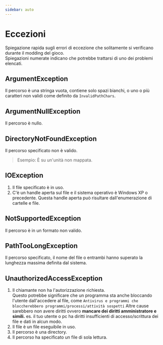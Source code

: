 ```yaml
---
sidebar: auto
---
```


# Eccezioni
Spiegazione rapida sugli errori di eccezione che solitamente si verificano durante il modding del gioco.  
Spiegazioni numerate indicano che potrebbe trattarsi di uno dei problemi elencati.

## ArgumentException
Il percorso è una stringa vuota, contiene solo spazi bianchi, o uno o più caratteri non validi come definito da `InvalidPathChars`.

## ArgumentNullException
Il percorso è nullo.

## DirectoryNotFoundException
Il percorso specificato non è valido.
> Esempio: È su un'unità non mappata.

## IOException

1. Il file specificato è in uso.
2. C'è un handle aperta sul file e il sistema operativo è Windows XP o precedente. Questa handle aperta può risultare dall'enumerazione di cartelle e file.

## NotSupportedException
Il percorso è in un formato non valido.

## PathTooLongException
Il percorso specificato, il nome del file o entrambi hanno superato la lunghezza massima definita dal sistema.

## UnauthorizedAccessException

1. Il chiamante non ha l'autorizzazione richiesta.  
   Questo potrebbe significare che un programma sta anche bloccando l'utente dall'accedere al file, come `Antivirus e programmi che bloccherebbero programmi/processi/attività sospetti` Altre cause sarebbero non avere diritti ovvero **mancare dei diritti amministratore e simili.** es. il tuo utente o pc ha diritti insufficienti di accesso/scrittura dei file e dati in alcun modo.
2. Il file è un file eseguibile in uso.
3. Il percorso è una directory.
4. Il percorso ha specificato un file di sola lettura.
